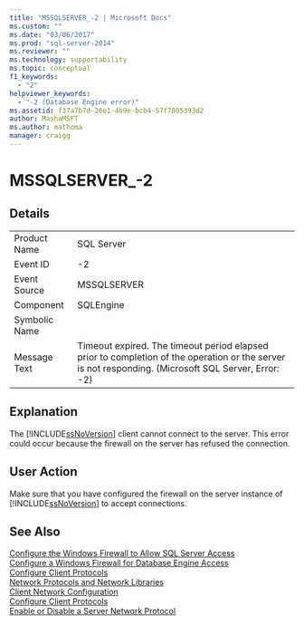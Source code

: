 ```yaml
---
title: "MSSQLSERVER_-2 | Microsoft Docs"
ms.custom: ""
ms.date: "03/06/2017"
ms.prod: "sql-server-2014"
ms.reviewer: ""
ms.technology: supportability
ms.topic: conceptual
f1_keywords: 
  - "2"
helpviewer_keywords: 
  - "-2 (Database Engine error)"
ms.assetid: f37a7b7d-26e1-4b9e-bcb4-57f7805393d2
author: MashaMSFT
ms.author: mathoma
manager: craigg
---
```

# MSSQLSERVER_-2
    
## Details  
  
|||  
|-|-|  
|Product Name|SQL Server|  
|Event ID|-2|  
|Event Source|MSSQLSERVER|  
|Component|SQLEngine|  
|Symbolic Name||  
|Message Text|Timeout expired.  The timeout period elapsed prior to completion of the operation or the server is not responding. (Microsoft SQL Server, Error: -2)|   
  
## Explanation  
 The [!INCLUDE[ssNoVersion](../../includes/ssnoversion-md.md)] client cannot connect to the server. This error could occur because the firewall on the server has refused the connection. 
  
## User Action  
 Make sure that you have configured the firewall on the server instance of [!INCLUDE[ssNoVersion](../../includes/ssnoversion-md.md)] to accept connections.  
  
## See Also  
 [Configure the Windows Firewall to Allow SQL Server Access](../../sql-server/install/configure-the-windows-firewall-to-allow-sql-server-access.md)   
 [Configure a Windows Firewall for Database Engine Access](../../database-engine/configure-windows/configure-a-windows-firewall-for-database-engine-access.md)   
 [Configure Client Protocols](../../database-engine/configure-windows/configure-client-protocols.md)   
 [Network Protocols and Network Libraries](../../sql-server/install/network-protocols-and-network-libraries.md)   
 [Client Network Configuration](../../database-engine/configure-windows/client-network-configuration.md)   
 [Configure Client Protocols](../../database-engine/configure-windows/configure-client-protocols.md)   
 [Enable or Disable a Server Network Protocol](../../database-engine/configure-windows/enable-or-disable-a-server-network-protocol.md)  
  
